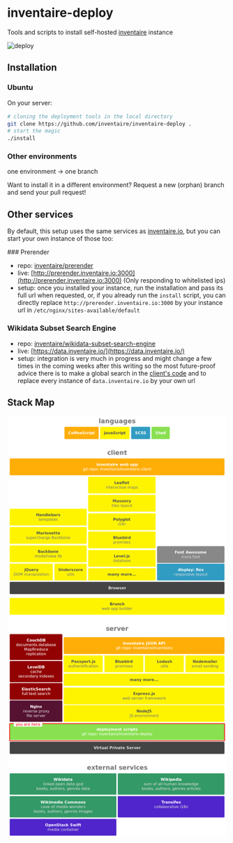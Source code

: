 # inventaire-deploy

Tools and scripts to install self-hosted [inventaire](https://github.com/inventaire/inventaire) instance

![deploy](https://qzprod.files.wordpress.com/2014/06/matrix-computers.jpg?quality=80&strip=all&w=500)

## Installation
### Ubuntu
On your server:
```sh
# cloning the deployment tools in the local directory
git clone https://github.com/inventaire/inventaire-deploy .
# start the magic
./install
```

### Other environments
one environment -> one branch

Want to install it in a different environment? Request a new (orphan) branch and send your pull request!

## Other services

By default, this setup uses the same services as [inventaire.io](https://inventaire.io), but you can start your own instance of those too:

### Prerender
* repo: [inventaire/prerender](https://github.com/inventaire/prerender)
* live: [http://prerender.inventaire.io:3000](http://prerender.inventaire.io:3000) (Only responding to whitelisted ips)
* setup: once you installed your instance, run the installation and pass its full url when requested, or, if you already run the `install` script, you can directly replace `http://prerender.inventaire.io:3000` by your instance url in `/etc/nginx/sites-available/default`

### Wikidata Subset Search Engine
* repo: [inventaire/wikidata-subset-search-engine](https://github.com/inventaire/wikidata-subset-search-engine)
* live: [https://data.inventaire.io/](https://data.inventaire.io/)
* setup: integration is very much in progress and might change a few times in the coming weeks after this writing so the most future-proof advice there is to make a global search in the [client's code](http://github.com/inventaire/inventaire-client) and to replace every instance of `data.inventaire.io` by your own url

## Stack Map
[![stack](https://raw.githubusercontent.com/inventaire/stack/master/snapshots/stack-from-deploy.png)](https://inventaire.github.io/stack/)
